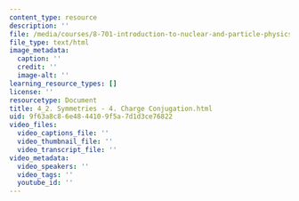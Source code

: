 ```yaml
---
content_type: resource
description: ''
file: /media/courses/8-701-introduction-to-nuclear-and-particle-physics-fall-2020/4_2-symmetries-4-charge-conjugation.html
file_type: text/html
image_metadata:
  caption: ''
  credit: ''
  image-alt: ''
learning_resource_types: []
license: ''
resourcetype: Document
title: 4_2. Symmetries - 4. Charge Conjugation.html
uid: 9f63a8c8-6e48-4410-9f5a-7d1d3ce76822
video_files:
  video_captions_file: ''
  video_thumbnail_file: ''
  video_transcript_file: ''
video_metadata:
  video_speakers: ''
  video_tags: ''
  youtube_id: ''
---
```

